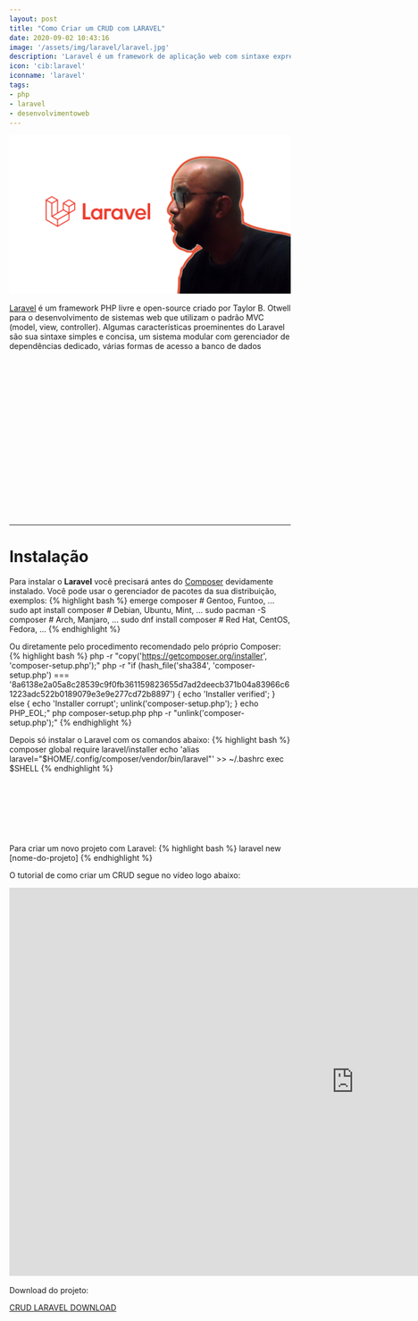 ```yaml
---
layout: post
title: "Como Criar um CRUD com LARAVEL"
date: 2020-09-02 10:43:16
image: '/assets/img/laravel/laravel.jpg'
description: 'Laravel é um framework de aplicação web com sintaxe expressiva e elegante.'
icon: 'cib:laravel'
iconname: 'laravel'
tags:
- php
- laravel
- desenvolvimentoweb
---
```


![Como Criar um CRUD com LARAVEL](/assets/img/laravel/laravel.jpg)

[Laravel](https://laravel.com/) é um framework PHP livre e open-source criado por Taylor B. Otwell para o desenvolvimento de sistemas web que utilizam o padrão MVC (model, view, controller). Algumas características proeminentes do Laravel são sua sintaxe simples e concisa, um sistema modular com gerenciador de dependências dedicado, várias formas de acesso a banco de dados

<!-- QUADRADO -->
<script async src="//pagead2.googlesyndication.com/pagead/js/adsbygoogle.js"></script>
<ins class="adsbygoogle"
style="display:inline-block;width:336px;height:280px"
data-ad-client="ca-pub-2838251107855362"
data-ad-slot="5351066970"></ins>
<script>
(adsbygoogle = window.adsbygoogle || []).push({});
</script>

---

# Instalação
Para instalar o **Laravel** você precisará antes do [Composer](https://getcomposer.org/) devidamente instalado. Você pode usar o gerenciador de pacotes da sua distribuição, exemplos:
{% highlight bash %}
emerge composer # Gentoo, Funtoo, ...
sudo apt install composer # Debian, Ubuntu, Mint, ...
sudo pacman -S composer # Arch, Manjaro, ...
sudo dnf install composer # Red Hat, CentOS, Fedora, ...
{% endhighlight %}

Ou diretamente pelo procedimento recomendado pelo próprio Composer:
{% highlight bash %}
php -r "copy('https://getcomposer.org/installer', 'composer-setup.php');"
php -r "if (hash_file('sha384', 'composer-setup.php') === '8a6138e2a05a8c28539c9f0fb361159823655d7ad2deecb371b04a83966c61223adc522b0189079e3e9e277cd72b8897') { echo 'Installer verified'; } else { echo 'Installer corrupt'; unlink('composer-setup.php'); } echo PHP_EOL;"
php composer-setup.php
php -r "unlink('composer-setup.php');"
{% endhighlight %}

Depois só instalar o Laravel com os comandos abaixo:
{% highlight bash %}
composer global require laravel/installer
echo 'alias laravel="$HOME/.config/composer/vendor/bin/laravel"' >> ~/.bashrc
exec $SHELL
{% endhighlight %}

<!-- MINI ANÚNCIO -->
<script async src="//pagead2.googlesyndication.com/pagead/js/adsbygoogle.js"></script>
<!-- Games Root -->
<ins class="adsbygoogle"
style="display:inline-block;width:730px;height:95px"
data-ad-client="ca-pub-2838251107855362"
data-ad-slot="5351066970"></ins>
<script>
(adsbygoogle = window.adsbygoogle || []).push({});
</script>

Para criar um novo projeto com Laravel:
{% highlight bash %}
laravel new [nome-do-projeto]
{% endhighlight %}

O tutorial de como criar um CRUD segue no vídeo logo abaixo:

<iframe width="1234" height="694" src="https://www.youtube.com/embed/TKH4S4_d9PA" frameborder="0" allow="accelerometer; autoplay; encrypted-media; gyroscope; picture-in-picture" allowfullscreen></iframe> 

Download do projeto:

<a href="https://bit.ly/32Ozb8u" class="btn btn-danger btn-block">CRUD LARAVEL DOWNLOAD</a> 


<!-- RETANGULO LARGO -->
<script async src="https://pagead2.googlesyndication.com/pagead/js/adsbygoogle.js"></script>
<!-- Informat -->
<ins class="adsbygoogle"
style="display:block"
data-ad-client="ca-pub-2838251107855362"
data-ad-slot="2327980059"
data-ad-format="auto"
data-full-width-responsive="true"></ins>
<script>
(adsbygoogle = window.adsbygoogle || []).push({});
</script>

